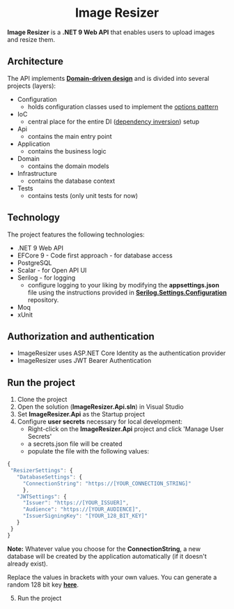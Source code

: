 <h1 align="center">Image Resizer</h1>

**Image Resizer** is a **.NET 9 Web API** that enables users to upload images and resize them. 

## Architecture

The API implements [**Domain-driven design**](https://en.wikipedia.org/wiki/Domain-driven_design)
and is divided into several projects (layers):

- Configuration
    - holds configuration classes used to implement the [options pattern](https://learn.microsoft.com/en-us/aspnet/core/fundamentals/configuration/options?view=aspnetcore-9.0)
- IoC
    - central place for the entire DI ([dependency inversion](https://learn.microsoft.com/en-us/dotnet/architecture/modern-web-apps-azure/architectural-principles#dependency-inversion)) setup
- Api
    - contains the main entry point
- Application
    - contains the business logic
- Domain
    - contains the domain models
- Infrastructure
    - contains the database context
- Tests
    - contains tests (only unit tests for now)

## Technology

The project features the following technologies:

- .NET 9 Web API
- EFCore 9 - Code first approach - for database access
- PostgreSQL
- Scalar - for Open API UI
- Serilog - for logging
  - configure logging to your liking by modifying the **appsettings.json** file using the instructions provided in [**Serilog.Settings.Configuration**](https://github.com/serilog/serilog-settings-configuration) repository.
- Moq
- xUnit

## Authorization and authentication
- ImageResizer uses ASP.NET Core Identity as the authentication provider
- ImageResizer uses JWT Bearer Authentication

## Run the project

1. Clone the project
2. Open the solution (**ImageResizer.Api.sln**) in Visual Studio
3. Set **ImageResizer.Api** as the Startup project
4. Configure **user secrets** necessary for local development: 
    - Right-click on the **ImageResizer.Api** project and click 'Manage User Secrets'
    - a secrets.json file will be created
    - populate the file with the following values:

 ```javascript
{
  "ResizerSettings": {
    "DatabaseSettings": {
      "ConnectionString": "https://[YOUR_CONNECTION_STRING]"
      },
    "JWTSettings": {
      "Issuer": "https://[YOUR_ISSUER]",
      "Audience": "https://[YOUR_AUDIENCE]",
      "IssuerSigningKey": "[YOUR_128_BIT_KEY]"
    }
  }
}
```

**Note:**
Whatever value you choose for the **ConnectionString**, a new database will be created by the application automatically (if it doesn't already exist).

Replace the values in brackets with your own values. 
You can generate a random 128 bit key [**here**](https://generate-random.org/encryption-key-generator?count=1&bytes=16&cipher=aes-256-cbc).

5. Run the project